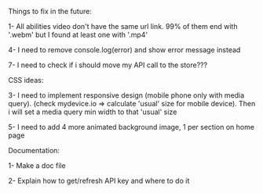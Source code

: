Things to fix in the future:

1- All abilities video don't have the same url link. 99% of them end with '.webm' but I found at least one with '.mp4'

4- I need to remove console.log(error) and show error message instead

7- I need to check if i should move my API call to the store??? 


CSS ideas:

3- I need to implement responsive design (mobile phone only with media query). (check mydevice.io => calculate 'usual' size for mobile device). Then i will set a media query min width to that 'usual' size

5- I need to add 4 more animated background image, 1 per section on home page

Documentation:

1- Make a doc file

2- Explain how to get/refresh API key and where to do it
